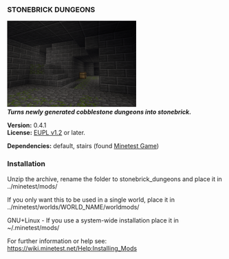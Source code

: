 ### STONEBRICK DUNGEONS
![Stonebrick Dungeons' screenshot](screenshot.png)  
**_Turns newly generated cobblestone dungeons into stonebrick._**

**Version:** 0.4.1  
**License:** [EUPL v1.2][1] or later.

**Dependencies:** default, stairs (found [Minetest Game][2])


### Installation

Unzip the archive, rename the folder to stonebrick_dungeons and place it in  
../minetest/mods/

If you only want this to be used in a single world, place it in  
../minetest/worlds/WORLD_NAME/worldmods/

GNU+Linux - If you use a system-wide installation place it in  
~/.minetest/mods/

For further information or help see:  
https://wiki.minetest.net/Help:Installing_Mods



[1]: https://eur-lex.europa.eu/legal-content/EN/TXT/?uri=CELEX:32017D0863
[2]: https://github.com/minetest/minetest_game
